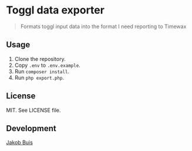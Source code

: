 # Toggl data exporter
> Formats toggl input data into the format I need reporting to Timewax

## Usage
1. Clone the repository.
1. Copy `.env` to `.env.example`.
1. Run `composer install`.
1. Run `php export.php`.

## License
MIT. See LICENSE file.

## Development
[Jakob Buis](https://www.jakobbuis.nl)
